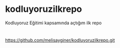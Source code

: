 # kodluyoruzilkrepo
Kodluyoruz Eğitimi kapsamında açtığım ilk repo
#
https://github.com/melisayginer/kodluyoruzilkrepo.git

